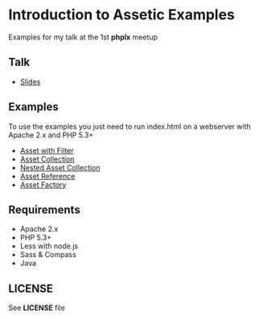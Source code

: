 # Introduction to Assetic Examples

Examples for my talk at the 1st **phplx** meetup

## Talk

* [Slides](http://danielcsgomes.com/talks/introduction-to-assetic-at-phplx)

## Examples

To use the examples you just need to run index.html on a webserver with Apache 2.x and PHP 5.3+

* [Asset with Filter](https://github.com/danielcsgomes/phplx-assetic-examples)
* [Asset Collection](https://github.com/danielcsgomes/phplx-assetic-examples/tree/asset-collection)
* [Nested Asset Collection](https://github.com/danielcsgomes/phplx-assetic-examples/tree/nested-asset-collection)
* [Asset Reference](https://github.com/danielcsgomes/phplx-assetic-examples/tree/asset-reference)
* [Asset Factory](https://github.com/danielcsgomes/phplx-assetic-examples/tree/asset-factory)

## Requirements

* Apache 2.x
* PHP 5.3+
* Less with node.js
* Sass & Compass
* Java

## LICENSE

See **LICENSE** file
